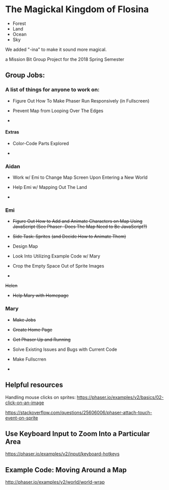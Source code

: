 # The Magickal Kingdom of Flosina

* Forest
* Land
* Ocean
* Sky

We added "-ina" to make it sound more magical.

a Mission Bit Group Project for the 2018 Spring Semester

## Group Jobs:

### A list of things for anyone to work on:

* Figure Out How To Make Phaser Run Responsively (in Fullscreen)

* Prevent Map from Looping Over The Edges

*

#### Extras

* Color-Code Parts Explored

*


### Aidan

* Work w/ Emi to Change Map Screen Upon Entering a New World

* Help Emi w/ Mapping Out The Land

*

### Emi

* ~~Figure Out How to Add and Animate Characters on Map Using JavaScript (See Phaser- Does The Map Need to Be JavaScript?)~~

* ~~Side Task: Sprites~~ ~~(and Decide How to Animate Them)~~

* Design Map

* Look Into Utilizing Example Code w/ Mary

* Crop the Empty Space Out of Sprite Images

*

~~Helen~~

* ~~Help Mary with Homepage~~

### Mary

* ~~Make Jobs~~

* ~~Create Home Page~~

* ~~Get Phaser Up and Running~~

* Solve Existing Issues and Bugs with Current Code

* Make Fullscrren

*

## Helpful resources

Handling mouse clicks on sprites:
https://phaser.io/examples/v2/basics/02-click-on-an-image

https://stackoverflow.com/questions/25606006/phaser-attach-touch-event-on-sprite

## Use Keyboard Input to Zoom Into a Particular Area

https://phaser.io/examples/v2/input/keyboard-hotkeys

## Example Code: Moving Around a Map

http://phaser.io/examples/v2/world/world-wrap
